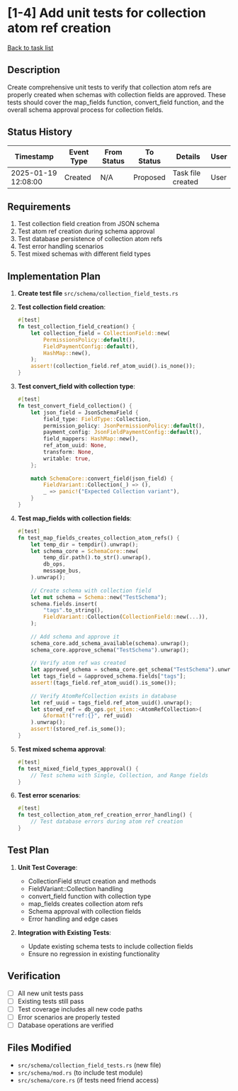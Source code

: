 # [1-4] Add unit tests for collection atom ref creation

[Back to task list](./tasks.md)

## Description

Create comprehensive unit tests to verify that collection atom refs are properly created when schemas with collection fields are approved. These tests should cover the map_fields function, convert_field function, and the overall schema approval process for collection fields.

## Status History

| Timestamp | Event Type | From Status | To Status | Details | User |
|-----------|------------|-------------|-----------|---------|------|
| 2025-01-19 12:08:00 | Created | N/A | Proposed | Task file created | User |

## Requirements

1. Test collection field creation from JSON schema
2. Test atom ref creation during schema approval
3. Test database persistence of collection atom refs
4. Test error handling scenarios
5. Test mixed schemas with different field types

## Implementation Plan

1. **Create test file** `src/schema/collection_field_tests.rs`

2. **Test collection field creation**:
   ```rust
   #[test]
   fn test_collection_field_creation() {
       let collection_field = CollectionField::new(
           PermissionsPolicy::default(),
           FieldPaymentConfig::default(),
           HashMap::new(),
       );
       assert!(collection_field.ref_atom_uuid().is_none());
   }
   ```

3. **Test convert_field with collection type**:
   ```rust
   #[test]
   fn test_convert_field_collection() {
       let json_field = JsonSchemaField {
           field_type: FieldType::Collection,
           permission_policy: JsonPermissionPolicy::default(),
           payment_config: JsonFieldPaymentConfig::default(),
           field_mappers: HashMap::new(),
           ref_atom_uuid: None,
           transform: None,
           writable: true,
       };
       
       match SchemaCore::convert_field(json_field) {
           FieldVariant::Collection(_) => (),
           _ => panic!("Expected Collection variant"),
       }
   }
   ```

4. **Test map_fields with collection fields**:
   ```rust
   #[test]
   fn test_map_fields_creates_collection_atom_refs() {
       let temp_dir = tempdir().unwrap();
       let schema_core = SchemaCore::new(
           temp_dir.path().to_str().unwrap(),
           db_ops,
           message_bus,
       ).unwrap();
       
       // Create schema with collection field
       let mut schema = Schema::new("TestSchema");
       schema.fields.insert(
           "tags".to_string(),
           FieldVariant::Collection(CollectionField::new(...)),
       );
       
       // Add schema and approve it
       schema_core.add_schema_available(schema).unwrap();
       schema_core.approve_schema("TestSchema").unwrap();
       
       // Verify atom ref was created
       let approved_schema = schema_core.get_schema("TestSchema").unwrap().unwrap();
       let tags_field = &approved_schema.fields["tags"];
       assert!(tags_field.ref_atom_uuid().is_some());
       
       // Verify AtomRefCollection exists in database
       let ref_uuid = tags_field.ref_atom_uuid().unwrap();
       let stored_ref = db_ops.get_item::<AtomRefCollection>(
           &format!("ref:{}", ref_uuid)
       ).unwrap();
       assert!(stored_ref.is_some());
   }
   ```

5. **Test mixed schema approval**:
   ```rust
   #[test]
   fn test_mixed_field_types_approval() {
       // Test schema with Single, Collection, and Range fields
   }
   ```

6. **Test error scenarios**:
   ```rust
   #[test]
   fn test_collection_atom_ref_creation_error_handling() {
       // Test database errors during atom ref creation
   }
   ```

## Test Plan

1. **Unit Test Coverage**:
   - CollectionField struct creation and methods
   - FieldVariant::Collection handling
   - convert_field function with collection type
   - map_fields creates collection atom refs
   - Schema approval with collection fields
   - Error handling and edge cases

2. **Integration with Existing Tests**:
   - Update existing schema tests to include collection fields
   - Ensure no regression in existing functionality

## Verification

- [ ] All new unit tests pass
- [ ] Existing tests still pass
- [ ] Test coverage includes all new code paths
- [ ] Error scenarios are properly tested
- [ ] Database operations are verified

## Files Modified

- `src/schema/collection_field_tests.rs` (new file)
- `src/schema/mod.rs` (to include test module)
- `src/schema/core.rs` (if tests need friend access)
